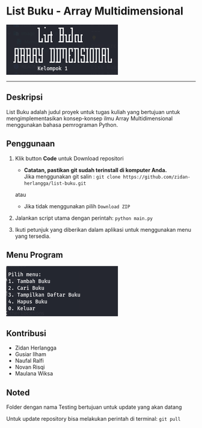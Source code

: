 # List Buku - Array Multidimensional


<img src="Image/Banner.png" alt="">

---

## Deskripsi
List Buku adalah judul proyek untuk tugas kuliah yang bertujuan untuk mengimplementasikan konsep-konsep ilmu Array Multidimensional menggunakan bahasa pemrograman Python.

## Penggunaan
1. Klik button <strong>Code</strong> untuk Download repositori<br>

    - <b>Catatan, pastikan git sudah terinstall di komputer Anda.</b><br>
    Jika menggunakan git salin : `git clone https://github.com/zidan-herlangga/list-buku.git`

    atau

    - Jika tidak menggunakan pilih `Download ZIP`

2. Jalankan script utama dengan perintah: `python main.py`

3. Ikuti petunjuk yang diberikan dalam aplikasi untuk menggunakan menu yang tersedia.

## Menu Program
<img src="Image/Menu.png">

## Kontribusi
- Zidan Herlangga 
- Gusiar Ilham
- Naufal Ralfi
- Novan Risqi
- Maulana Wiksa


## Noted
Folder dengan nama Testing bertujuan untuk update yang akan datang

Untuk update repository bisa melakukan perintah di terminal: `git pull`